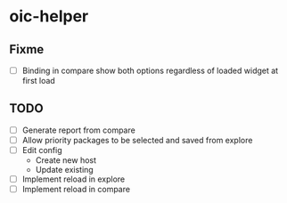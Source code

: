# oic-helper

## Fixme
- [ ] Binding in compare show both options regardless of loaded widget at first load

## TODO
- [ ] Generate report from compare
- [ ] Allow priority packages to be selected and saved from explore
- [ ] Edit config
    - Create new host
    - Update existing
- [ ] Implement reload in explore
- [ ] Implement reload in compare